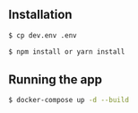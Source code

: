 
## Installation

```bash
$ cp dev.env .env
```

```bash
$ npm install or yarn install
```

## Running the app

```bash
$ docker-compose up -d --build


```